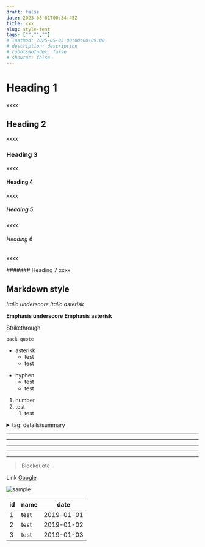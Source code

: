 ```yaml
---
draft: false
date: 2023-08-01T00:34:45Z
title: xxx
slug: style-test
tags: ["","",""]
# lastmod: 2025-05-05 00:00:00+09:00
# description: description
# robotsNoIndex: false
# showtoc: false
---
```


# Heading 1
xxxx

## Heading 2
xxxx

### Heading 3
xxxx

#### Heading 4
xxxx

##### Heading 5
xxxx

###### Heading 6
xxxx

####### Heading 7
xxxx

## Markdown style

_Italic underscore_
*Italic asterisk*

__Emphasis underscore__
**Emphasis asterisk**

~~Strikethrough~~

`back quote`

* asterisk
    * test
    * test

- hyphen
    - test
    - test

1. number
2. test
    1. test


<details><summary>tag: details/summary</summary>summary</details>

* * *
***
*****
- - -
---------------------------------------

> Blockquote

Link
[Google](https://google.com/)

![sample](/icon/apple-touch-icon.png)

| id  | name | date       |
| --- | ---- | ---------- |
| 1   | test | 2019-01-01 |
| 2   | test | 2019-01-02 |
| 3   | test | 2019-01-03 |
